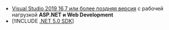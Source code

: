 * [Visual Studio 2019 16,7 или более поздняя версия](https://visualstudio.microsoft.com/downloads/?utm_medium=microsoft&utm_source=docs.microsoft.com&utm_campaign=inline+link&utm_content=download+vs2019) с рабочей нагрузкой **ASP.NET и Web Development**
* [!INCLUDE [.NET 5.0 SDK](~/includes/5.0-SDK.md)]
